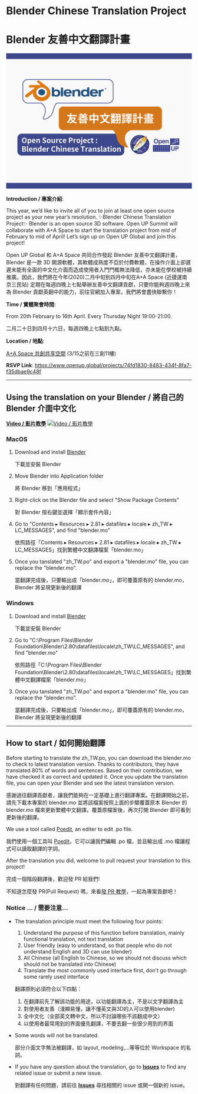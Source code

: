 # Blender Chinese Translation Project
# Blender 友善中文翻譯計畫
![](src/picture/blender.png)

**Introduction / 專案介紹**: 

This year, we’d like to invite all of you to join at least one open source project as your new year’s resolution. ✨Blender Chinese Translation Project✨ Blender is an open source 3D software. Open UP Summit will collaborate with A+A Space to start the translation project from mid of February to mid of April! Let’s sign up on Open UP Global and join this project!

Open UP Global 和 A+A Space 共同合作發起 Blender 友善中文翻譯計畫，Blender 是一款 3D 開源軟體，其軟體成熟度不亞於付費軟體，在操作介面上卻遲遲未能有全面的中文化介面而造成使用者入門門檻無法降低，亦未能在學校被持續推廣。因此，我們將在今年(2020)二月中旬到四月中旬在A+A Space (近捷運南京三民站) 定期在每週四晚上七點舉辦友善中文翻譯貢獻，只要你能夠週四晚上來為 Blender 貢獻英翻中的能力，前往官網加入專案，我們將會盡快聯繫你！

**Time / 實體聚會時間**: 

From 20th February to 16th April. Every Thursday Night 19:00-21:00.

二月二十日到四月十六日，每週四晚上七點到九點。

**Location / 地點**: 

[A+A Space 共創共享空間](https://goo.gl/maps/Qs5z8ZT974N4SEiu6)
(3/15之前在三創11樓)

**RSVP Link**: https://www.openup.global/projects/74fd1830-8483-434f-8fa7-f35dbae9c48f



---


## Using the translation on your Blender / 將自己的 Blender 介面中文化

[**Video / 影片教學**](https://www.youtube.com/watch?v=GOch_jZKPQU&feature=youtu.be)
[![**Video / 影片教學**](https://i.imgur.com/swTCtqT.png)](https://www.youtube.com/watch?v=GOch_jZKPQU "how to translate blender in ubuntu")

### MacOS
1. Download and install [Blender](https://www.blender.org/download/)
   
   下載並安裝 Blender
1. Move Blender into Application folder
   
   將 Blender 移到「應用程式」
1. Right-click on the Blender file and select "Show Package Contents"

   對 Blender 按右鍵並選擇「顯示套件內容」
1. Go to "⁨Contents⁩ ▸ ⁨Resources⁩ ▸ ⁨2.81⁩ ▸ ⁨datafiles⁩ ▸ ⁨locale⁩ ▸ ⁨zh_TW⁩ ▸ ⁨LC_MESSAGES⁩", and find "blender.mo"
   
   依照路徑「⁨Contents⁩ ▸ ⁨Resources⁩ ▸ ⁨2.81⁩ ▸ ⁨datafiles⁩ ▸ ⁨locale⁩ ▸ ⁨zh_TW⁩ ▸ ⁨LC_MESSAGES⁩」找到繁體中文翻譯檔案「blender.mo」
1. Once you tanslated "zh_TW.po" and export a "blender.mo" file, you can replace the "blender.mo".
   
   當翻譯完成後，只要輸出成「blender.mo」，即可覆蓋原有的 blender.mo，Blender 將呈現更新後的翻譯

### Windows
1. Download and install [Blender](https://www.blender.org/download/)
   
   下載並安裝 Blender
1. Go to "⁨C:\Program Files\Blender Foundation\Blender\2.80\datafiles\locale\zh_TW\LC_MESSAGES", and find "blender.mo"
   
   依照路徑「⁨C:\Program Files\Blender Foundation\Blender\2.80\datafiles\locale\zh_TW\LC_MESSAGES」找到繁體中文翻譯檔案「blender.mo」
1. Once you tanslated "zh_TW.po" and export a "blender.mo" file, you can replace the "blender.mo".
   
   當翻譯完成後，只要輸出成「blender.mo」，即可覆蓋原有的 blender.mo，Blender 將呈現更新後的翻譯

---
## How to start / 如何開始翻譯

Before starting to translate the zh_TW.po, you can download the blender.mo to check to latest translation version. Thanks to contributors, they have translated 80% of words and sentences. Based on their contribution, we have checked it as correct and updated it. Once you update the translation file, you can open your Blender and see the latest translation version.

感謝過往翻譯貢獻者，讓我們能夠在一定基礎上進行翻譯專案。在翻譯開始之前，請先下載本專案的 blender.mo 並將該檔案按照上面的步驟覆蓋原本 Blender 的 blender.mo 檔來更新繁體中文翻譯。覆蓋原檔案後，再次打開 Blender 即可看到更新後的翻譯。

We use a tool called [Poedit](https://poedit.net/), an editer to edit .po file.

我們使用一個工具叫 [Poedit](https://poedit.net/)，它可以讓我們編輯 .po 檔，並且輸出成 .mo 檔讓程式可以讀取翻譯的字詞。

After the translation you did, welcome to pull request your translation to this project!

完成一個階段翻譯後，歡迎發 PR 給我們!

不知道怎麼發 PR(Pull Request) 嗎，來看[發 PR 教學](https://gitbook.tw/chapters/github/pull-request.html)，一起為專案貢獻吧！


### Notice ... / 需要注意...
- The translation principle must meet the following four points:
   1. Understand the purpose of this function before translation, mainly functional translation, not text translation
   2. User friendly (easy to understand, so that people who do not understand English and 3D can use blender)
   3. All Chinese (all English to Chinese, so we should not discuss which should not be translated into Chinese)
   4. Translate the most commonly used interface first, don't go through some rarely used interface
   
  翻譯原則必須符合以下四點：
  1. 在翻譯前先了解該功能的用途，以功能翻譯為主，不是以文字翻譯為主
  2. 對使用者友善（淺顯易懂，讓不懂英文與3D的人可以使用blender)
  3. 全中文化（全部英文轉中文，所以不討論哪些不該翻成中文）
  4. 以使用者最常用到的界面優先翻譯，不要去翻一些很少用到的界面
- Some words will not be translated.
  
  部分介面文字無法被翻譯，如 layout, modeling,...等等位於 Workspace 的名詞。
- If you have any question about the translation, go to [**Issues**](https://github.com/openupglobal/Blender-Chinese-Translation-Project/issues) to find any related issue or submit a new issue.
  
  對翻譯有任何問題，請前往 [**Issues**](https://github.com/openupglobal/Blender-Chinese-Translation-Project/issues) 尋找相關的 issue 或開一個新的 issue。
